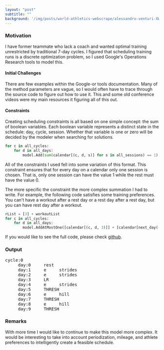 ```yaml
---
layout: "post"
subtitle: ""
background: '/img/posts/world-athletics-webscrape/alessandro-venturi-XW_2N0Z9jmo-unsplash.jpg'
---
```


### Motivation
I have former teammate who lack a coach and wanted optimal training unrestricted by traditional 7-day cycles. I figured that scheduling training runs is a discrete optimization problem, so I used Google's Operations Research tools to model this.

#### Initial Challenges
There are few examples within the Google-or tools documentation. Many of the method parameters are vague, so I would often have to trace through the source code to figure out how to use it. This and some old conference videos were my main resources it figuring all of this out.

#### Constraints
Creating scheduling constraints is all based on one simple concept: the sum of boolean variables. Each boolean variable represents a distinct state in the schedule: day, cycle, session. Whether that variable is one or zero will be decided by the modeler when searching for solutions. 

```python
for c in all_cycles:
    for d in all_days:
        model.Add(sum(calendar[(c, d, s)] for s in all_sessions) == 1)
```

All of the constraints I used fell into some variation of this format. This constraint ensures that for every day on a calendar only one session is chosen. That is, only one session can have the value 1 while the rest must have the value 0. 

The more specific the constraint the more complex summation I had to write. For example, the following code satisfies some training preferences. You can't have a workout after a rest day or a rest day after a rest day, but you can have rest day after a workout.

```python
rList = [3] + workoutList
for c in all_cycles:
    for d in all_days:
        model.AddAtMostOne([calendar[(c, d, 3)]] + [calendar[next_day((c, d, r), 1)] for r in rList])
```

If you would like to see the full code, please check [github][1].

[1]: "https://github.com/treydur/run_scheduling" "Run Scheduler"

### Output
<pre>
cycle:0
	 day:0     rest
	 day:1     e 	 strides
	 day:2     e 	 strides
	 day:3     LR
	 day:4     e 	 strides
	 day:5     THRESH
	 day:6     e 	 hill
	 day:7     THRESH
	 day:8     e 	 hill
	 day:9     THRESH
</pre>

### Remarks
With more time I would like to continue to make this model more complex. It would be interesting to take into account periodization, mileage, and athlete preferences to intelligently create a feasible schedule.